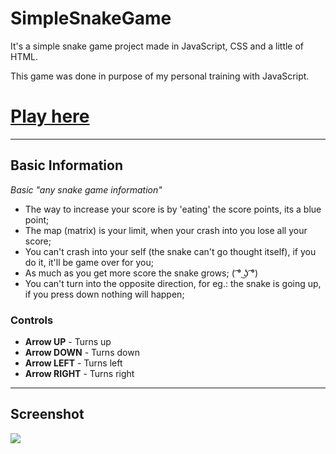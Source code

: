 # SimpleSnakeGame

It's a simple snake game project made in JavaScript, CSS and a little of HTML.

This game was done in purpose of my personal training with JavaScript.

# [Play here](https://oaojrocha.github.io/SimpleSnakeGame/)

---
## Basic Information
*Basic "any snake game information"*

* The way to increase your score is by 'eating' the score points, its a blue point;
* The map (matrix) is your limit, when your crash into you lose all your score;
* You can't crash into your self (the snake can't go thought itself), if you do it, it'll be game over for you;
* As much as you get more score the snake grows; ( ͡°﻿ ͜ʖ ͡°)
* You can't turn into the opposite direction, for eg.: the snake is going up, if you press down nothing will happen;

### Controls

* **Arrow UP** - Turns up
* **Arrow DOWN** - Turns down
* **Arrow LEFT** - Turns left
* **Arrow RIGHT** - Turns right 

---

## Screenshot
![](http://i.imgur.com/kJDTRhO.png)
